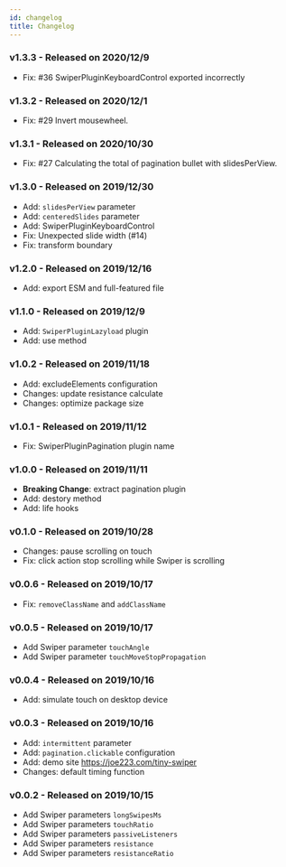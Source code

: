 ```yaml
---
id: changelog
title: Changelog
---
```

### v1.3.3 - Released on 2020/12/9

- Fix: #36 SwiperPluginKeyboardControl exported incorrectly

### v1.3.2 - Released on 2020/12/1

- Fix: #29 Invert mousewheel.

### v1.3.1 - Released on 2020/10/30

- Fix: #27 Calculating the total of pagination bullet with slidesPerView.

### v1.3.0 - Released on 2019/12/30

- Add: `slidesPerView` parameter
- Add: `centeredSlides` parameter
- Add: SwiperPluginKeyboardControl
- Fix: Unexpected slide width (#14)
- Fix: transform boundary

### v1.2.0 - Released on 2019/12/16

- Add: export ESM and full-featured file

### v1.1.0 - Released on 2019/12/9

- Add: `SwiperPluginLazyload` plugin
- Add: use method

### v1.0.2 - Released on 2019/11/18

- Add: excludeElements configuration
- Changes: update resistance calculate
- Changes: optimize package size

### v1.0.1 - Released on 2019/11/12

- Fix: SwiperPluginPagination plugin name

### v1.0.0 - Released on 2019/11/11

- **Breaking Change**: extract pagination plugin
- Add: destory method
- Add: life hooks

### v0.1.0 - Released on 2019/10/28

- Changes: pause scrolling on touch
- Fix: click action stop scrolling while Swiper is scrolling

### v0.0.6 - Released on 2019/10/17

- Fix: `removeClassName` and `addClassName`

### v0.0.5 - Released on 2019/10/17

- Add Swiper parameter `touchAngle`
- Add Swiper parameter `touchMoveStopPropagation`

### v0.0.4 - Released on 2019/10/16

- Add: simulate touch on desktop device

### v0.0.3 - Released on 2019/10/16

- Add: `intermittent` parameter
- Add: `pagination.clickable` configuration
- Add: demo site https://joe223.com/tiny-swiper
- Changes: default timing function

### v0.0.2 - Released on 2019/10/15

- Add Swiper parameters `longSwipesMs`
- Add Swiper parameters `touchRatio`
- Add Swiper parameters `passiveListeners`
- Add Swiper parameters `resistance`
- Add Swiper parameters `resistanceRatio`
